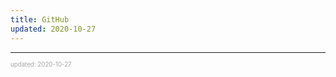 ```yaml
---
title: GitHub
updated: 2020-10-27
---
```


---

<sup><sub><font color="#a6a6a6">updated: 2020-10-27</font></sub></sup>
